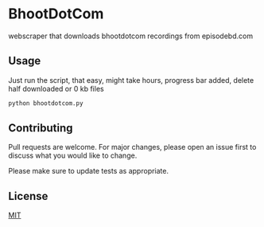 # BhootDotCom

webscraper that downloads bhootdotcom recordings from episodebd.com

## Usage
Just run the script, that easy, might take hours, progress bar added, delete half downloaded or 0 kb files

```cmd
python bhootdotcom.py
```

## Contributing
Pull requests are welcome. For major changes, please open an issue first to discuss what you would like to change.

Please make sure to update tests as appropriate.

## License
[MIT](https://choosealicense.com/licenses/mit/)
